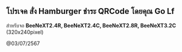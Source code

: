 ## โปรเจค สั่ง Hamburger ชำระ QRCode โดยคุณ Go Lf

สำหรับจอ **BeeNeXT2.4R, BeeNeXT2.4C, BeeNeXT2.8R, BeeNeXT3.2C** (320x240pixel)  



@03/07/2567
